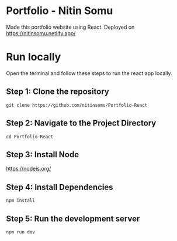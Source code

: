 # Portfolio - Nitin Somu

Made this portfolio website using React.
Deployed on https://nitinsomu.netlify.app/

# Run locally
Open the terminal and follow these steps to run the react app locally.

## Step 1: Clone the repository
```
git clone https://github.com/nitinsomu/Portfolio-React
```

## Step 2: Navigate to the Project Directory
```
cd Portfolio-React
```

## Step 3: Install Node
https://nodejs.org/

## Step 4: Install Dependencies
```
npm install
```

## Step 5: Run the development server
```
npm run dev
```







